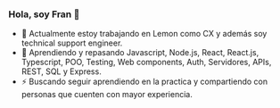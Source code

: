 ### Hola, soy Fran 👋
- 🔭 Actualmente estoy trabajando en Lemon como CX y además soy technical support engineer.
- 🌱 Aprendiendo y repasando Javascript, Node.js, React, React.js, Typescript, POO, Testing, Web components, Auth, Servidores, APIs, REST, SQL y Express.
- ⚡ Buscando seguir aprendiendo en la practica y compartiendo con personas que cuenten con mayor experiencia.
